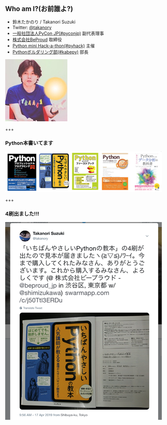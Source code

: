 ## Who am I?(お前誰よ?)

* 鈴木たかのり / Takanori Suzuki
* Twitter: [@takanory](https://twitter.com/takanory)
* [一般社団法人PyCon JP(#pyconjp)](https://www.pycon.jp/) 副代表理事
* [株式会社BeProud](https://www.beproud.jp/) 取締役
* [Python mini Hack-a-thon(#pyhack)](https://pyhack.connpass.com/) 主催
* [Pythonボルダリング部(#kabepy)](https://kabepy.connpass.com/) 部長

![takanory](assets/images/takanory.jpg)

+++

### Python本書いてます

![書影](assets/images/takanory-books.png)

+++

### 4刷出ました!!!

![4刷Tweet](assets/images/ichiyasa-4suri.png)
